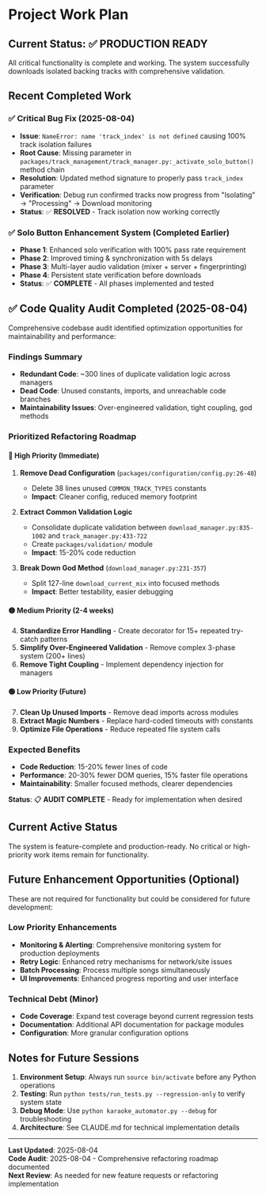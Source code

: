 # Project Work Plan

## Current Status: ✅ PRODUCTION READY

All critical functionality is complete and working. The system successfully downloads isolated backing tracks with comprehensive validation.

## Recent Completed Work

### ✅ Critical Bug Fix (2025-08-04)
- **Issue**: `NameError: name 'track_index' is not defined` causing 100% track isolation failures
- **Root Cause**: Missing parameter in `packages/track_management/track_manager.py:_activate_solo_button()` method chain  
- **Resolution**: Updated method signature to properly pass `track_index` parameter
- **Verification**: Debug run confirmed tracks now progress from "Isolating" → "Processing" → Download monitoring
- **Status**: ✅ **RESOLVED** - Track isolation now working correctly

### ✅ Solo Button Enhancement System (Completed Earlier)
- **Phase 1**: Enhanced solo verification with 100% pass rate requirement
- **Phase 2**: Improved timing & synchronization with 5s delays  
- **Phase 3**: Multi-layer audio validation (mixer + server + fingerprinting)
- **Phase 4**: Persistent state verification before downloads
- **Status**: ✅ **COMPLETE** - All phases implemented and tested

## ✅ Code Quality Audit Completed (2025-08-04)

Comprehensive codebase audit identified optimization opportunities for maintainability and performance:

### Findings Summary
- **Redundant Code**: ~300 lines of duplicate validation logic across managers
- **Dead Code**: Unused constants, imports, and unreachable code branches  
- **Maintainability Issues**: Over-engineered validation, tight coupling, god methods

### Prioritized Refactoring Roadmap

#### 🔴 High Priority (Immediate)
1. **Remove Dead Configuration** (`packages/configuration/config.py:26-48`)
   - Delete 38 lines unused `COMMON_TRACK_TYPES` constants
   - **Impact**: Cleaner config, reduced memory footprint

2. **Extract Common Validation Logic**
   - Consolidate duplicate validation between `download_manager.py:835-1002` and `track_manager.py:433-722`
   - Create `packages/validation/` module
   - **Impact**: 15-20% code reduction

3. **Break Down God Method** (`download_manager.py:231-357`)
   - Split 127-line `download_current_mix` into focused methods
   - **Impact**: Better testability, easier debugging

#### 🟡 Medium Priority (2-4 weeks)
4. **Standardize Error Handling** - Create decorator for 15+ repeated try-catch patterns
5. **Simplify Over-Engineered Validation** - Remove complex 3-phase system (200+ lines)
6. **Remove Tight Coupling** - Implement dependency injection for managers

#### 🟢 Low Priority (Future)
7. **Clean Up Unused Imports** - Remove dead imports across modules
8. **Extract Magic Numbers** - Replace hard-coded timeouts with constants
9. **Optimize File Operations** - Reduce repeated file system calls

### Expected Benefits
- **Code Reduction**: 15-20% fewer lines of code
- **Performance**: 20-30% fewer DOM queries, 15% faster file operations
- **Maintainability**: Smaller focused methods, clearer dependencies

**Status**: 📋 **AUDIT COMPLETE** - Ready for implementation when desired

## Current Active Status

The system is feature-complete and production-ready. No critical or high-priority work items remain for functionality.

## Future Enhancement Opportunities (Optional)

These are not required for functionality but could be considered for future development:

### Low Priority Enhancements
- **Monitoring & Alerting**: Comprehensive monitoring system for production deployments
- **Retry Logic**: Enhanced retry mechanisms for network/site issues  
- **Batch Processing**: Process multiple songs simultaneously
- **UI Improvements**: Enhanced progress reporting and user interface

### Technical Debt (Minor)
- **Code Coverage**: Expand test coverage beyond current regression tests
- **Documentation**: Additional API documentation for package modules
- **Configuration**: More granular configuration options

## Notes for Future Sessions

1. **Environment Setup**: Always run `source bin/activate` before any Python operations
2. **Testing**: Run `python tests/run_tests.py --regression-only` to verify system state
3. **Debug Mode**: Use `python karaoke_automator.py --debug` for troubleshooting
4. **Architecture**: See CLAUDE.md for technical implementation details

---

**Last Updated**: 2025-08-04  
**Code Audit**: 2025-08-04 - Comprehensive refactoring roadmap documented  
**Next Review**: As needed for new feature requests or refactoring implementation